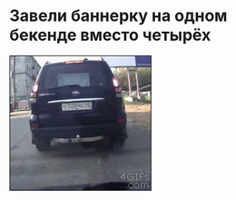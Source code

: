 # Завели баннерку на одном бекенде вместо четырёх

![Завели баннерку на одном бекенде вместо четырёх](../images/cdc3fb4f-a927-4abc-932a-79a3c8bc06b5.gif)